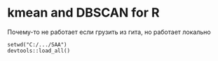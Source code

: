 # kmean and DBSCAN for R

 Почему-то не работает если грузить из гита, но работает локально
 
    setwd("C:/.../SAA") 
    devtools::load_all()
